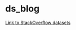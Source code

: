 # ds_blog
[Link to StackOverflow datasets](https://insights.stackoverflow.com/survey?_ga=2.140698998.512571178.1644025148-469833697.1644025148)

